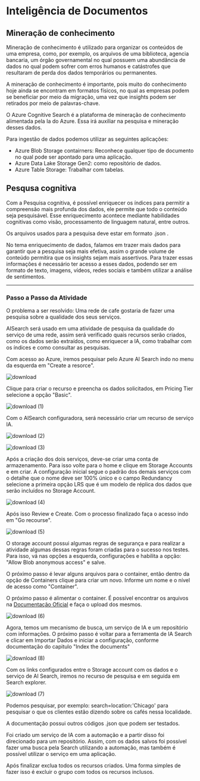 # Inteligência de Documentos

## Mineração de conhecimento

Mineração de conhecimento é utilizado para organizar os conteúdos de uma empresa, como, por exemplo, os arquivos de uma biblioteca, agencia bancaria, um órgão governamental no qual possuem uma abundância de dados no qual podem sofrer com erros humanos e catástrofes que resultaram de perda dos dados temporários ou permanentes. 

A mineração de conhecimento é importante, pois muito do conhecimento hoje ainda se encontram em formatos físicos, no qual as empresas podem se beneficiar por meio da migração, uma vez que insights podem ser retirados por meio de palavras-chave. 

O Azure Cognitive Search é a plataforma de mineração de conhecimento alimentada pela Ia do Azure. Essa irá auxiliar na pesquisa e mineração desses dados. 

Para ingestão de dados podemos utilizar as seguintes aplicações:
* Azure Blob Storage contairners: Reconhece qualquer tipo de documento no qual pode ser apontado para uma aplicação.
* Azure Data Lake Storage Gen2: como repositório de dados. 
* Azure Table Storage: Trabalhar com tabelas. 

## Pesqusa cognitiva

Com a Pesquisa cognitiva, é possível enriquecer os índices para permitir a compreensão mais profunda dos dados, ele permite que todo o conteúdo seja pesquisável.  Esse enriquecimento acontece mediante habilidades cognitivas como visão, processamento de linguagem natural, entre outros. 

Os arquivos usados para a pesquisa deve estar em formato .json .

No tema enriquecimento de dados, falamos em trazer mais dados para garantir que a pesquisa seja mais efetiva, assim o grande volume de conteúdo permitira que os insights sejam mais assertivos. Para trazer essas informações é necessário ter acesso a esses dados, podendo ser em formato de texto, imagens, vídeos, redes sociais e também utilizar a análise de sentimentos. 

---

### Passo a Passo da Atividade
O problema a ser resolvido:
Uma rede de cafe gostaria de fazer uma pesquisa sobre a qualidade dos seus serviços. 

AISearch será usado em uma atividade de pesquisa da qualidade do serviço de uma rede, assim será verificado quais recursos serão criados, como os dados serão extraídos, como enriquecer a IA, como trabalhar com os índices e como consultar as pesquisas. 

Com acesso ao Azure, iremos pesquisar pelo Azure AI Search indo no menu da esquerda em "Create a resorce". 

![download](https://github.com/gabriellivieira/Ferramentas_Azure/assets/112736236/171a3509-982b-4eed-9d81-c6b2232a790e)


Clique para criar o recurso e preencha os dados solicitados, em Pricing Tier selecione a opção "Basic". 

![download (1)](https://github.com/gabriellivieira/Ferramentas_Azure/assets/112736236/616a2976-4158-4f54-a769-4dd3d0a3cf5e)


Com o AISearch configuradora, será necessário criar um recurso de serviço IA.

![download (2)](https://github.com/gabriellivieira/Ferramentas_Azure/assets/112736236/83018063-1959-4681-b0d0-ecb979e0f122)

![download (3)](https://github.com/gabriellivieira/Ferramentas_Azure/assets/112736236/0ff4401b-802f-4667-9f93-f6fbb727f3c8)


Após a criação dos dois serviços, deve-se criar uma conta de armazenamento. Para isso volte para o home e clique em Storage Accounts e em criar. A configuração inicial segue o padrão dos demais serviços com o detalhe que o nome deve ser 100% único e o campo Redundancy selecione a primeira opção LRS que é um modelo de réplica dos dados que serão incluídos no Storage Account.

![download (4)](https://github.com/gabriellivieira/Ferramentas_Azure/assets/112736236/674bb5c5-7527-4ca3-ad27-2dd999317962)


Após isso Review e Create. Com o processo finalizado faça o acesso indo em "Go recourse". 

![download (5)](https://github.com/gabriellivieira/Ferramentas_Azure/assets/112736236/7f763b5e-bd80-44f5-83ac-633f1ca93e5f)


O storage account possui algumas regras de segurança e para realizar a atividade algumas dessas regras foram criadas para o sucesso nos testes.  Para isso, vá nas opções a esquerda, configurações e habilita a opção: "Allow Blob anonymous access" e salve.

O próximo passo é levar alguns arquivos para o container, então dentro da opção de Containers clique para criar um novo. Informe um nome e o nível de acesso como "Container".

O próximo passo é alimentar o container. É possível encontrar os arquivos na [Documentação Oficial](https://microsoftlearning.github.io/mslearn-ai-fundamentals/Instructions/Labs/11-ai-search.html) e faça o upload dos mesmos. 

![download (6)](https://github.com/gabriellivieira/Ferramentas_Azure/assets/112736236/55f4546b-a8c1-416f-b068-55b3583b4adc)


Agora, temos um mecanismo de busca, um serviço de IA e um repositório com informações. O próximo passo é voltar para a ferramenta de IA Search e clicar em Importar Dados e iniciar a configuração, conforme documentação do capitulo "Index the documents"

![download (8)](https://github.com/gabriellivieira/Ferramentas_Azure/assets/112736236/08904ecd-dd7e-4ea0-ba80-54e0591a6cff)


Com os links configurados entre o Storage account com os dados e o serviço de AI Search, iremos no recurso de pesquisa e em seguida em Search explorer. 

![download (7)](https://github.com/gabriellivieira/Ferramentas_Azure/assets/112736236/54e938b5-f57e-497b-9536-8f50d974a957)


Podemos pesquisar, por exemplo:  search=location:'Chicago' para pesquisar o que os clientes estão dizendo sobre os cafés nessa localidade.

A documentação possui outros códigos .json que podem ser testados. 

Foi criado um serviço de IA com a automação e a partir disso foi direcionado para um repositório. Assim, com os dados salvos foi possível fazer uma busca pela Search utilizando a automação, mas também é possível utilizar o serviço em uma aplicação. 

Após finalizar exclua todos os recursos criados. Uma forma simples de fazer isso é excluir o grupo com todos os recursos inclusos. 
 